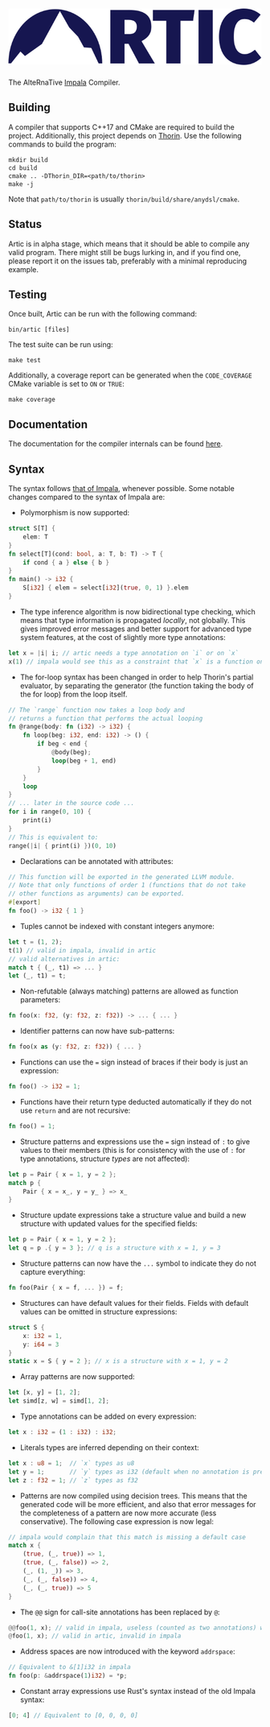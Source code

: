 # ![](logo.svg)

The AlteRnaTive  [Impala](https://github.com/AnyDSL/impala) Compiler.

## Building

A compiler that supports C++17 and CMake are required to build the project.
Additionally, this project depends on [Thorin](https://github.com/AnyDSL/thorin).
Use the following commands to build the program:

    mkdir build
    cd build
    cmake .. -DThorin_DIR=<path/to/thorin>
    make -j

Note that `path/to/thorin` is usually `thorin/build/share/anydsl/cmake`.

## Status

Artic is in alpha stage, which means that it should be able to compile any valid program.
There might still be bugs lurking in, and if you find one, please report it on the issues tab,
preferably with a minimal reproducing example.

## Testing

Once built, Artic can be run with the following command:

    bin/artic [files]

The test suite can be run using:

    make test

Additionally, a coverage report can be generated when the `CODE_COVERAGE` CMake variable is
set to `ON` or `TRUE`:

    make coverage

## Documentation

The documentation for the compiler internals can be found [here](doc/index.md).

## Syntax

The syntax follows [that of Impala](https://anydsl.github.io/Impala.html), whenever possible.
Some notable changes compared to the syntax of Impala are:

 - Polymorphism is now supported:
```rust
struct S[T] {
    elem: T
}
fn select[T](cond: bool, a: T, b: T) -> T {
    if cond { a } else { b }
}
fn main() -> i32 {
    S[i32] { elem = select[i32](true, 0, 1) }.elem
}
```
 - The type inference algorithm is now bidirectional type checking, which means
   that type information is propagated _locally_, not globally. This gives improved
   error messages and better support for advanced type system features, at the cost
   of slightly more type annotations:
```rust
let x = |i| i; // artic needs a type annotation on `i` or on `x`
x(1) // impala would see this as a constraint that `x` is a function on integers
```
 - The for-loop syntax has been changed in order to help Thorin's partial evaluator, by
   separating the generator (the function taking the body of the for loop) from the
   loop itself.
```rust
// The `range` function now takes a loop body and
// returns a function that performs the actual looping
fn @range(body: fn (i32) -> i32) {
    fn loop(beg: i32, end: i32) -> () {
        if beg < end {
            @body(beg);
            loop(beg + 1, end)
        }
    }
    loop
}
// ... later in the source code ...
for i in range(0, 10) {
    print(i)
}
// This is equivalent to:
range(|i| { print(i) })(0, 10)
```
 - Declarations can be annotated with attributes:
```rust
// This function will be exported in the generated LLVM module.
// Note that only functions of order 1 (functions that do not take
// other functions as arguments) can be exported.
#[export]
fn foo() -> i32 { 1 }
```
 - Tuples cannot be indexed with constant integers anymore:
```rust
let t = (1, 2);
t(1) // valid in impala, invalid in artic
// valid alternatives in artic:
match t { (_, t1) => ... }
let (_, t1) = t;
```
 - Non-refutable (always matching) patterns are allowed as function parameters:
```rust
fn foo(x: f32, (y: f32, z: f32)) -> ... { ... }
```
 - Identifier patterns can now have sub-patterns:
```rust
fn foo(x as (y: f32, z: f32)) { ... }
```
 - Functions can use the `=` sign instead of braces if their body is just an expression:
```rust
fn foo() -> i32 = 1;
```
 - Functions have their return type deducted automatically if they do not use `return` and
   are not recursive:
```rust
fn foo() = 1;
```
 - Structure patterns and expressions use the `=` sign instead of `:` to give values to their members
   (this is for consistency with the use of `:` for type annotations, structure _types_ are not affected):
```rust
let p = Pair { x = 1, y = 2 };
match p {
    Pair { x = x_, y = y_ } => x_
}
```
 - Structure update expressions take a structure value and build a new structure with
   updated values for the specified fields:
```rust
let p = Pair { x = 1, y = 2 };
let q = p .{ y = 3 }; // q is a structure with x = 1, y = 3
```
 - Structure patterns can now have the `...` symbol to indicate they do not capture everything:
```rust
fn foo(Pair { x = f, ... }) = f;
```
 - Structures can have default values for their fields.
   Fields with default values can be omitted in structure expressions:
```rust
struct S {
    x: i32 = 1,
    y: i64 = 3
}
static x = S { y = 2 }; // x is a structure with x = 1, y = 2
```
 - Array patterns are now supported:
```rust
let [x, y] = [1, 2];
let simd[z, w] = simd[1, 2];
```
 - Type annotations can be added on every expression:
```rust
let x : i32 = (1 : i32) : i32;
```
 - Literals types are inferred depending on their context:
```rust
let x : u8 = 1;  // `x` types as u8
let y = 1;       // `y` types as i32 (default when no annotation is present)
let z : f32 = 1; // `z` types as f32
```
 - Patterns are now compiled using decision trees. This means that the generated code will be
   more efficient, and also that error messages for the completeness of a pattern are now more
   accurate (less conservative). The following case expression is now legal:
```rust
// impala would complain that this match is missing a default case
match x {
    (true, (_, true)) => 1,
    (true, (_, false)) => 2,
    (_, (1, _)) => 3,
    (_, (_, false)) => 4,
    (_, (_, true)) => 5
}
```
 - The `@@` sign for call-site annotations has been replaced by `@`:
```rust
@@foo(1, x); // valid in impala, useless (counted as two annotations) with artic
@foo(1, x); // valid in artic, invalid in impala
```
 - Address spaces are now introduced with the keyword `addrspace`:
```rust
// Equivalent to &[1]i32 in impala
fn foo(p: &addrspace(1)i32) = *p;
```
 - Constant array expressions use Rust's syntax instead of the old Impala syntax:
```rust
[0; 4] // Equivalent to [0, 0, 0, 0]
```
